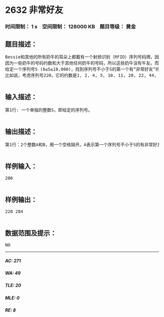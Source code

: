 # 2632 非常好友   
### 时间限制： 1 s&nbsp;&nbsp;&nbsp;&nbsp;空间限制： 128000 KB&nbsp;&nbsp;&nbsp;&nbsp;题目等级： 黄金  
## 题目描述：  

<pre>
Bessie和其他的所有奶牛的耳朵上都戴有一个射频识别（RFID）序列号码牌。因此农夫John可以机械化地计算他们的数量。很多奶牛都有一个“牛友”。如果奶牛A的序列号的约数之和刚好等于奶牛B的序列号，那么A的牛友就是B。在这里，一个数的“约数”不包括这个数本身。
因为一些奶牛的号码约数和大于其他任何奶牛的号码，所以这些奶牛没有牛友。而一些奶牛有一个“非常好友”，当两个奶牛互为“牛友”时，他们就是一对“非常好友”。注意在这道题中，忽略那些自己是自己的“非常好友”的情况。
给定一个序列号S (6≤S≤18,000)，找到序列号不小于S的第一个有“非常好友”的奶牛。
比如说，考虑序列号220，它的约数是1, 2, 4, 5, 10, 11, 20, 22, 44, 55, 和110，和是284。类似的，284的约数是1, 2, 4, 71, 和142，他们的和是220。因此220和284是一对非常好友。
 
</pre>
  
  
## 输入描述：  

<pre>
第1行: 一个单独的整数S，即给定的序列号。

</pre>
  
  
## 输出描述：  

<pre>
第1行：2个整数A和B，用一个空格隔开。A表示第一个序列号不小于S的有非常好友的奶牛的序列号，B是他的“非常好友”的序列号。

</pre>
  
  
## 样例输入：  

<pre>
206

</pre>
  
  
## 样例输出：  

<pre>
220 284

</pre>
  
  
## 数据范围及提示：  

<pre>
NO
</pre>
  
  
***  

##### AC: 271  
##### WA: 49  
##### TLE: 20  
##### MLE: 0  
##### RE: 8  
